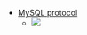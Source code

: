 - [MySQL protocol](https://dev.mysql.com/doc/refman/5.6/en/transport-protocols.html)
  - ![](https://i.imgur.com/E0lve35.png)